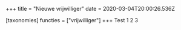+++
title = "Nieuwe vrijwilliger"
date = 2020-03-04T20:00:26.536Z

[taxonomies]
functies = ["vrijwilliger"]
+++
Test 1 2 3